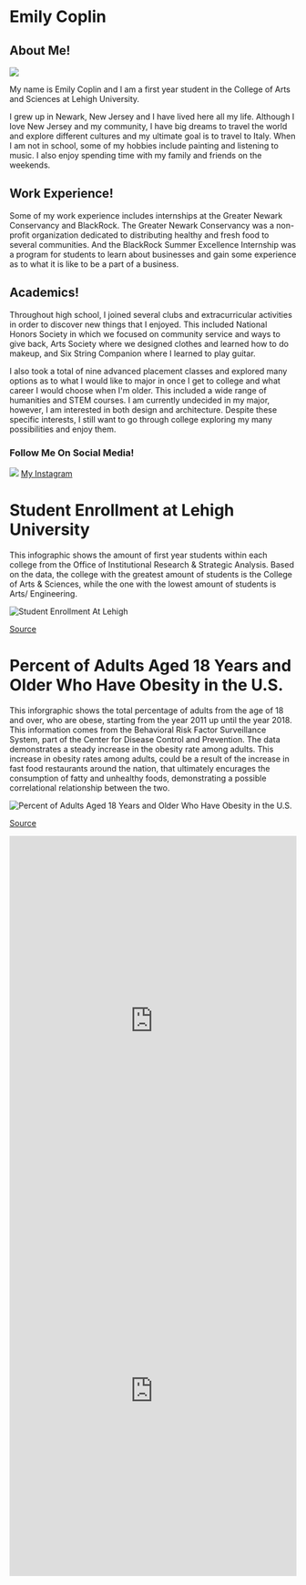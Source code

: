 # Emily Coplin

## About Me!

![](https://github.com/emilycoplin/emilycoplin.github.io/blob/master/mepic.jpg?raw=true)

My name is Emily Coplin and I am a first year student in the College of Arts and Sciences at Lehigh University.

I grew up in Newark, New Jersey and I have lived here all my life. Although I love New Jersey and my community, I have big dreams to travel the world and explore different cultures and my ultimate goal is to travel to Italy. When I am not in school, some of my hobbies include painting and listening to music. I also enjoy spending time with my family and friends on the weekends.

## Work Experience!

Some of my work experience includes internships at the Greater Newark Conservancy and BlackRock. The Greater Newark Conservancy was a non-profit organization dedicated to distributing healthy and fresh food to several communities. And the BlackRock Summer Excellence Internship was a program for students to learn about businesses and gain some experience as to what it is like to be a part of a business.

## Academics!

Throughout high school, I joined several clubs and extracurricular activities in order to discover new things that I enjoyed. This included National Honors Society in which we focused on community service and ways to give back, Arts Society where we designed clothes and learned how to do makeup, and Six String Companion where I learned to play guitar.

I also took a total of nine advanced placement classes and explored many options as to what I would like to major in once I get to college and what career I would choose when I'm older. This included a wide range of humanities and STEM courses. I am currently undecided in my major, however, I am interested in both design and architecture. Despite these specific interests, I still want to go through college exploring my many possibilities and enjoy them. 

### Follow Me On Social Media! 

![](https://github.com/emilycoplin/emilycoplin.github.io/blob/master/instagram.jpeg?raw=true) [My Instagram](https://www.instagram.com/ylimeeeeeee/)

# Student Enrollment at Lehigh University

This infographic shows the amount of first year students within each college from the Office of Institutional Research & Strategic Analysis. Based on the data, the college with the greatest amount of students is the College of Arts & Sciences, while the one with the lowest amount of students is Arts/ Engineering.

![Student Enrollment At Lehigh](https://github.com/emilycoplin/emilycoplin.github.io/blob/master/Student%20Enrollment%20At%20Lehigh.png?raw=true)

[Source](https://oirsa.lehigh.edu/sites/oirsa.lehigh.edu/files/LUprofile_2019.pdf)

# Percent of Adults Aged 18 Years and Older Who Have Obesity in the U.S.

This inforgraphic shows the total percentage of adults from the age of 18 and over, who are obese, starting from the year 2011 up until the year 2018. This information comes from the Behavioral Risk Factor Surveillance System, part of the Center for Disease Control and Prevention. The data demonstrates a steady increase in the obesity rate among adults. This increase in obesity rates among adults, could be a result of the increase in fast food restaurants around the nation, that ultimately encurages the consumption of fatty and unhealthy foods, demonstrating a possible correlational relationship between the two.

![Percent of Adults Aged 18 Years and Older Who Have Obesity in the U.S.](https://github.com/emilycoplin/emilycoplin.github.io/blob/master/Percent%20of%20Adults%20Aged%2018%20Years%20and%20Older%20Who%20Have%20Obesity.png?raw=true)

[Source](https://nccd.cdc.gov/dnpao_dtm/rdDownload/rdExport-b5b9d902-a61b-4b31-8e38-10fb1d85baac/Export.pdf)

<iframe src='https://cdn.knightlab.com/libs/timeline3/latest/embed/index.html?source=1BKHMZEpmxYJ2EvUEbFQJEzIwZMGA0INuNs19kABLUqo&font=Default&lang=en&initial_zoom=2&height=650' width='100%' height='650' webkitallowfullscreen mozallowfullscreen allowfullscreen frameborder='0'></iframe>

<iframe src='https://cdn.knightlab.com/libs/timeline3/latest/embed/index.html?source=1paPXmq14sgPYrpbQbDC-TreNpOqX9fgXKokm7nTpDwk&font=Default&lang=en&initial_zoom=2&height=650' width='100%' height='650' webkitallowfullscreen mozallowfullscreen allowfullscreen frameborder='0'></iframe>
